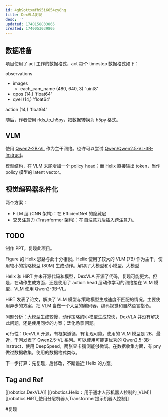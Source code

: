 ```yaml
---
id: 4gb9ottxmfh95i6654zy8hq
title: DexVLA复现
desc: ''
updated: 1740158833865
created: 1740053039805
---
```


## 数据准备
项目使用了 act 工作的数据格式，act 每个 timestep 数据格式如下：

observations
- images
    - each_cam_name     (480, 640, 3) 'uint8'
- qpos                  (14,)         'float64'
- qvel                  (14,)         'float64'

action                  (14,)         'float64'

随后，作者使用 rlds_to_h5py，把数据转换为 h5py 格式。

## VLM
使用 [Qwen2-2B-VL](https://huggingface.co/Qwen/Qwen2-VL-2B-Instruct) 作为主干网络。也许可以尝试 [Qwen/Qwen2.5-VL-3B-Instruct](https://huggingface.co/Qwen/Qwen2.5-VL-3B-Instruct)。

模型结构，在 VLM 末尾增加一个 policy head；而 Helix 直接输出 token，当作 policy 模型的 latent vector。

## 视觉编码器条件化
两个方案：
- FiLM 层 (CNN 架构)：在 EfficientNet 的隐藏层
- 交叉注意力 (Trasnformer 架构)：在自注意力后插入跨注意力。

## TODO
制作 PPT，复现此项目。

Figure 的 Helix 思路与此十分相似。Helix 使用了较大的 VLM (7B) 作为主干，使用较小的策略模型 (80M) 生成动作。解耦了大模型和小模型。大模型

Helix 和 HiRT 并未开源代码和模型，DexVLA 开源了代码，复现可能更大。但是，在动作生成方面，还是使用了 action head 层动作学习的网络接在 VLM 模型，VLM 使用 Qwen2-3B-VL。

HiRT 发表了论文，解决了 VLM 模型与策略模型生成速度不匹配的情况。主要使用异步的方案，把 VLM 当做一个大型的编码器，编码视觉和自然语言指令。

问题分析：大模型生成较慢，动作策略的小模型生成较快，DexVLA 并没有解决此问题，还是使用同步的方案；泛化场景问题。

可行性：DexVLA 开源，有框架遵循，有复现可能。使用的 VLM 模型是 2B，最近，千问发表了 Qwen2.5-VL 系列。可以使用可能更优秀的 Qwen2.5-3B-Instruct，使用 DeepSpeed，两张显卡猜测能够微调。在数据收集方面，有 pny 做过数据收集，使用的数据格式类似。

下一步打算：先复现，后修改，不断逼近 Helix 的方案。

## Tag and Ref
[[robotics.DexVLA]]
[[robotics.Helix：用于通才人形机器人控制的_VLM]]
[[robotics.HiRT_使用分层机器人Transformer提示机器人控制]]

#复现